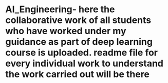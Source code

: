 # AI_Engineering-  here the collaborative work of all students who have worked under my guidance as part of deep learning course is uploaded. readme file for every individual work to understand the work carried out will be there

